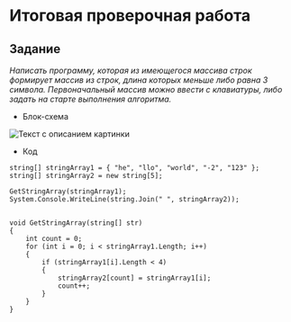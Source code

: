 # Итоговая проверочная работа

## Задание

*Написать программу, которая из имеющегося массива строк формирует массив из строк, длина которых меньше либо равна 3 символа. Первоначальный массив можно ввести с клавиатуры, либо задать на старте выполнения алгоритма.*


 * Блок-схема
<image src="flowchart.png" alt="Текст с описанием картинки">

 * Код

```
string[] stringArray1 = { "he", "llo", "world", "-2", "123" };
string[] stringArray2 = new string[5];

GetStringArray(stringArray1);
System.Console.WriteLine(string.Join(" ", stringArray2));


void GetStringArray(string[] str)
{
    int count = 0;
    for (int i = 0; i < stringArray1.Length; i++)
    {
        if (stringArray1[i].Length < 4)
        {
            stringArray2[count] = stringArray1[i];
            count++;
        }
    }
}

```